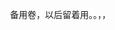 <div class="read-content j_readContent" id="">
                <p>　　备用卷，以后留着用。。，，<p> 
            </div>